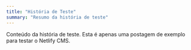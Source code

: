 ```yaml
---
title: "História de Teste"
summary: "Resumo da história de teste"
---
```


Conteúdo da história de teste. Esta é apenas uma postagem de exemplo para testar o Netlify CMS.
